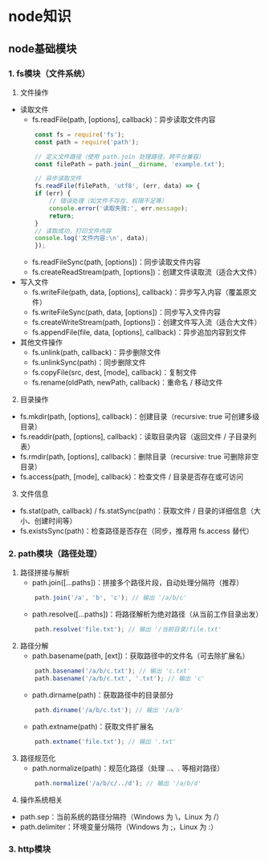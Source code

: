 # node知识

## node基础模块
 
 ### 1. fs模块（文件系统）

1. 文件操作
- 读取文件
    - fs.readFile(path, [options], callback)：异步读取文件内容
    ```javascript
        const fs = require('fs');
        const path = require('path');

        // 定义文件路径（使用 path.join 处理路径，跨平台兼容）
        const filePath = path.join(__dirname, 'example.txt');

        // 异步读取文件
        fs.readFile(filePath, 'utf8', (err, data) => {
        if (err) {
            // 错误处理（如文件不存在、权限不足等）
            console.error('读取失败:', err.message);
            return;
        }
        // 读取成功，打印文件内容
        console.log('文件内容:\n', data);
        });
    ```
    - fs.readFileSync(path, [options])：同步读取文件内容
    - fs.createReadStream(path, [options])：创建文件读取流（适合大文件）
- 写入文件
    - fs.writeFile(path, data, [options], callback)：异步写入内容（覆盖原文件）
    - fs.writeFileSync(path, data, [options])：同步写入文件内容
    - fs.createWriteStream(path, [options])：创建文件写入流（适合大文件）
    - fs.appendFile(file, data, [options], callback)：异步追加内容到文件
- 其他文件操作
    - fs.unlink(path, callback)：异步删除文件
    - fs.unlinkSync(path)：同步删除文件
    - fs.copyFile(src, dest, [mode], callback)：复制文件
    - fs.rename(oldPath, newPath, callback)：重命名 / 移动文件
2. 目录操作
- fs.mkdir(path, [options], callback)：创建目录（recursive: true 可创建多级目录）
- fs.readdir(path, [options], callback)：读取目录内容（返回文件 / 子目录列表）
- fs.rmdir(path, [options], callback)：删除目录（recursive: true 可删除非空目录）
- fs.access(path, [mode], callback)：检查文件 / 目录是否存在或可访问

3. 文件信息
- fs.stat(path, callback) / fs.statSync(path)：获取文件 / 目录的详细信息（大小、创建时间等）
- fs.existsSync(path)：检查路径是否存在（同步，推荐用 fs.access 替代）
 ### 2. path模块（路径处理）
1. 路径拼接与解析
    - path.join([...paths])：拼接多个路径片段，自动处理分隔符（推荐）
    ```javaScript
        path.join('/a', 'b', 'c'); // 输出 '/a/b/c'
    ```
    - path.resolve([...paths])：将路径解析为绝对路径（从当前工作目录出发）
    ```javaScript
        path.resolve('file.txt'); // 输出 '/当前目录/file.txt'
    ```
2. 路径分解
    - path.basename(path, [ext])：获取路径中的文件名（可去除扩展名）
    ```javaScript
        path.basename('/a/b/c.txt'); // 输出 'c.txt'
        path.basename('/a/b/c.txt', '.txt'); // 输出 'c'
    ```
    - path.dirname(path)：获取路径中的目录部分
    ```javaScript
        path.dirname('/a/b/c.txt'); // 输出 '/a/b'
    ```
    - path.extname(path)：获取文件扩展名
    ```javaScript
        path.extname('file.txt'); // 输出 '.txt'
    ```
3. 路径规范化
    - path.normalize(path)：规范化路径（处理 ..、. 等相对路径）
    ```javaScript
        path.normalize('/a/b/c/../d'); // 输出 '/a/b/d'
    ```
4. 操作系统相关
- path.sep：当前系统的路径分隔符（Windows 为 \，Linux 为 /）
- path.delimiter：环境变量分隔符（Windows 为 ;，Linux 为 :）
 ### 3. http模块